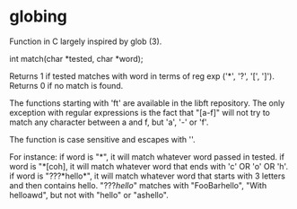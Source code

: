 # globing
Function in C largely inspired by glob (3).

int     match(char *tested, char *word);

Returns 1 if tested matches with word in terms of reg exp ('\*', '?', '[', ']').
Returns 0 if no match is found.

The functions starting with 'ft' are available in the libft repository.
The only exception with regular expressions is the fact that "[a-f]" will not try to match any character between a and f,
but 'a', '-' or 'f'.

The function is case sensitive and escapes with '\'.

For instance: 
if word is "\*", it will match whatever word passed in tested.
if word is "\*[coh], it will match whatever word that ends with 'c' OR 'o' OR 'h'.
if word is "???\*hello\*", it will match whatever word that starts with 3 letters and then contains hello. 
"???*hello*" matches with "FooBarhello", "With helloawd", but not with "hello" or "ashello".
